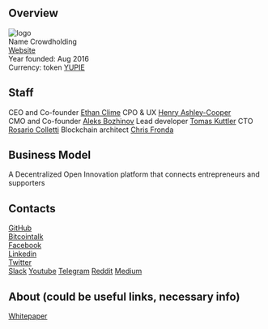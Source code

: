 ## Overview
![ logo](../projects/logo/crowdholding.png)  
Name  Crowdholding  
[Website](https://www.crowdholding.com/)  
Year founded:  Aug 2016  
Currency: token [YUPIE](https://coinmarketcap.com/...)   

## Staff 

CEO and Co-founder [Ethan Clime](../people/ethan_clime.md)
CPO & UX [Henry Ashley-Cooper](../people/henry_ashley_cooper.md)  
CMO and Co-founder [Aleks Bozhinov](../people/aleks_bozhinov.md)
Lead developer [Tomas Kuttler](../people/tomas_kuttler.md)
CTO [Rosario Colletti](../people/rosario_colletti.md)
Blockchain architect [Chris Fronda](../people/chris_fronda.md)
  
## Business Model
A Decentralized Open Innovation platform that connects entrepreneurs and supporters 
## Contacts
[GitHub](https://github.com/crowdholdingico/YupieSmartContract)  
[Bitcointalk](https://bitcointalk.org/index.php?topic=2082561.msg)   
[Facebook](https://www.facebook.com/Crowdholding/)   
[Linkedin](https://www.linkedin.com/company-beta/10870391/)      
[Twitter](https://twitter.com/crowdholding)    
[Slack](https://join.slack.com/t/crowdholdingico/shared_invite/MjIzMzg3NzU5OTkxLTE1MDE4NTUwMjctYTIwYzZlOTU2Yw)
[Youtube](https://www.youtube.com/channel/UCDmQRTVwVPBwLErsbXPyrRA) 
[Telegram](https://t.me/Crowdholding) 
[Reddit](https://www.reddit.com/r/Crowdholding/)
[Medium](https://medium.com/@crowdholding)  


## About (could be useful links, necessary info) 
[Whitepaper](https://docs.google.com/document/d/1RcOqAqnW89d8u8uS5E9W0gCz5k678SJFeWaRcxYkgdw/edit)  
